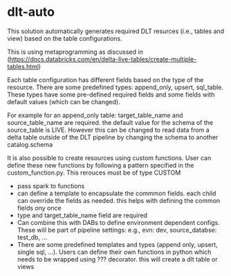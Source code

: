 # dlt-auto

This solution automatically generates required DLT resurces (i.e., tables and view) based on the table configurations.

This is using metaprogramming as discussed in (https://docs.databricks.com/en/delta-live-tables/create-multiple-tables.html)

Each table configuration has different fields based on the type of the resource. 
There are some predefined types: append_only, upsert, sql_table.
These types have some pre-defined required fields and some fields with default values (which can be changed). 

For example for an append_only table: target_table_name and source_table_name are required. the default value for the schema of the source_table is LIVE. However this can be changed to read data from a delta table outside of the DLT pipeline by changing the schema to another catalog.schema

It is also possible to create resources using custom functions. User can define these new functions by following a pattern specified in the custom_function.py. This rerouces must be of type CUSTOM



- pass spark to functions
- can define a template to encapsulate the commmon fields. each child can override the fields as needed. this helps with defining the common fields ony once
- type and target_table_name field are required
- Can combine this with DABs to define environment dependent configs. These will be part of pipeline settings: e.g., evn: dev, source_databse: test_db, ...
- There are some predefined templates and types (append only, upsert, single sql, ...). Users can define their own functions in python which needs to be wrapped using ??? decorator. this will create a dlt table or views 
